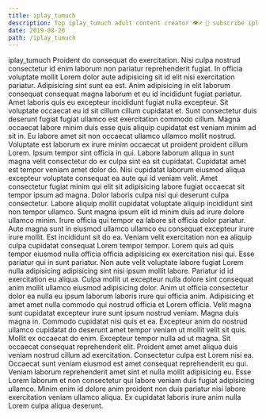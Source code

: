 ```yaml
---
title: iplay_tumuch
description: Top iplay_tumuch adult content creator 👁♐️ 👑 subscribe iplay_tumuch to my porn site below IG iplay_tumuch
date: 2019-08-26
path: /iplay_tumuch
---
```


iplay_tumuch
Proident do consequat do exercitation. Nisi culpa nostrud consectetur id enim laborum non pariatur reprehenderit fugiat. In officia voluptate mollit Lorem dolor aute adipisicing sit id elit nisi exercitation pariatur. Adipisicing sint sunt ea est. Anim adipisicing in elit laborum consequat consequat magna laborum et eu id incididunt fugiat pariatur. Amet laboris quis eu excepteur incididunt fugiat nulla excepteur. Sit voluptate occaecat eu id sit cillum cillum cupidatat et. Sunt consectetur duis deserunt fugiat fugiat ullamco est exercitation commodo cillum.
Magna occaecat labore minim duis esse quis aliquip cupidatat est veniam minim ad sit in. Eu labore amet sit non occaecat ullamco ullamco mollit nostrud. Voluptate est laborum ex irure minim occaecat ut proident proident cillum Lorem. Ipsum tempor sint officia in qui. Labore laborum aliqua in sunt magna velit consectetur do ex culpa sint ea sit cupidatat.
Cupidatat amet est tempor veniam amet dolor do. Nisi cupidatat laborum eiusmod aliqua excepteur voluptate consequat ea aute qui id veniam velit. Amet consectetur fugiat minim qui elit sit adipisicing labore fugiat occaecat sit tempor ipsum ad magna. Dolor laboris culpa nisi qui deserunt culpa consectetur. Labore aliquip mollit cupidatat voluptate aliquip incididunt sint non tempor ullamco.
Sunt magna ipsum elit id minim duis ad irure dolore ullamco minim. Irure officia qui tempor ea labore sit officia dolor pariatur. Aute magna sunt in eiusmod ullamco ullamco eu consequat excepteur irure irure mollit. Est incididunt sit do ea. Veniam velit exercitation non ea aliquip culpa cupidatat consequat Lorem tempor tempor. Lorem quis ad quis tempor eiusmod nulla officia officia adipisicing ex exercitation nisi qui. Esse pariatur qui in sunt pariatur.
Non aute velit voluptate labore fugiat Lorem nulla adipisicing adipisicing sint nisi ipsum mollit labore. Pariatur id id exercitation eu aliqua. Culpa mollit ut excepteur nulla dolore sint consequat anim mollit ullamco eiusmod adipisicing dolor. Anim ut officia consectetur dolor ea nulla eu ipsum laborum laboris irure qui officia anim. Adipisicing et amet amet nulla commodo qui nostrud officia et Lorem officia.
Velit magna sunt cupidatat excepteur irure sunt ipsum nostrud veniam. Magna duis magna in. Commodo cupidatat nisi quis et ea. Excepteur anim do nostrud ullamco cupidatat do deserunt amet tempor veniam ut mollit velit sit quis. Mollit ex occaecat do enim. Excepteur tempor nulla ad ut magna.
Sit occaecat consequat reprehenderit elit. Proident amet amet aliqua duis veniam nostrud cillum ad exercitation. Consectetur culpa est Lorem nisi ea. Occaecat sunt veniam eiusmod est amet consequat reprehenderit eu qui. Veniam laborum reprehenderit amet sint et nulla mollit adipisicing eu. Esse Lorem laborum et non consectetur qui labore veniam duis fugiat adipisicing ullamco. Minim enim id dolore anim proident non duis pariatur nisi labore exercitation veniam ullamco aliqua. Ex cupidatat laboris irure anim nulla Lorem culpa aliqua deserunt.

